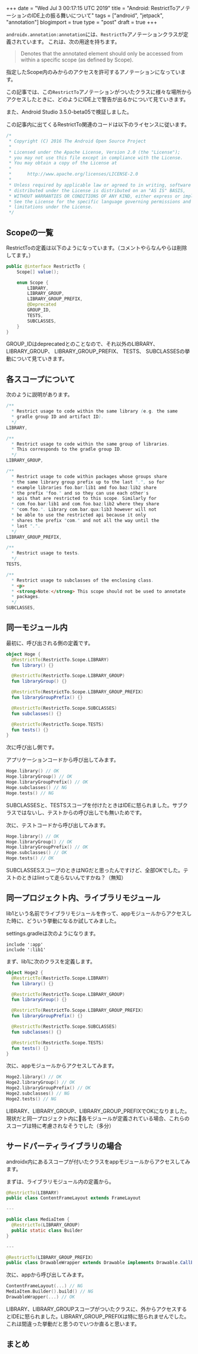 +++
date = "Wed Jul  3 00:17:15 UTC 2019"
title = "Android: RestrictToアノテーションのIDE上の振る舞いについて"
tags = ["android", "jetpack", "annotation"]
blogimport = true
type = "post"
draft = true
+++

`androidx.annotation:annotation`には、`RestrictTo`アノテーションクラスが定義されています。
これは、次の用途を持ちます。

> Denotes that the annotated element should only be accessed from within a specific scope (as defined by Scope).

指定したScope内のみからのアクセスを許可するアノテーションになっています。

この記事では、この`RestrictTo`アノテーションがついたクラスに様々な場所からアクセスしたときに、どのようにIDE上で警告が出るかについて見ていきます。

また、Android Studio 3.5.0-beta05で検証しました。

この記事内に出てくるRestrictTo関連のコードは以下のライセンスに従います。

```java
/*
 * Copyright (C) 2016 The Android Open Source Project
 *
 * Licensed under the Apache License, Version 2.0 (the "License");
 * you may not use this file except in compliance with the License.
 * You may obtain a copy of the License at
 *
 *      http://www.apache.org/licenses/LICENSE-2.0
 *
 * Unless required by applicable law or agreed to in writing, software
 * distributed under the License is distributed on an "AS IS" BASIS,
 * WITHOUT WARRANTIES OR CONDITIONS OF ANY KIND, either express or implied.
 * See the License for the specific language governing permissions and
 * limitations under the License.
 */
```

## Scopeの一覧

RestrictToの定義は以下のようになっています。（コメントやらなんやらは削除してます。）

```java
public @interface RestrictTo {
    Scope[] value();

    enum Scope {
        LIBRARY,
        LIBRARY_GROUP,
        LIBRARY_GROUP_PREFIX,
        @Deprecated
        GROUP_ID,
        TESTS,
        SUBCLASSES,
    }
}
```

GROUP_IDはdeprecatedとのことなので、それ以外のLIBRARY、 LIBRARY_GROUP、 LIBRARY_GROUP_PREFIX、 TESTS、 SUBCLASSESの挙動について見ていきます。

## 各スコープについて

次のように説明があります。

```java
/**
  * Restrict usage to code within the same library (e.g. the same
  * gradle group ID and artifact ID).
  */
LIBRARY,

/**
  * Restrict usage to code within the same group of libraries.
  * This corresponds to the gradle group ID.
  */
LIBRARY_GROUP,

/**
  * Restrict usage to code within packages whose groups share
  * the same library group prefix up to the last ".", so for
  * example libraries foo.bar:lib1 amd foo.baz:lib2 share
  * the prefix "foo." and so they can use each other's
  * apis that are restricted to this scope. Similarly for
  * com.foo.bar:lib1 and com.foo.baz:lib2 where they share
  * "com.foo.". Library com.bar.qux:lib3 however will not
  * be able to use the restricted api because it only
  * shares the prefix "com." and not all the way until the
  * last ".".
  */
LIBRARY_GROUP_PREFIX,

/**
  * Restrict usage to tests.
  */
TESTS,

/**
  * Restrict usage to subclasses of the enclosing class.
  * <p>
  * <strong>Note:</strong> This scope should not be used to annotate
  * packages.
  */
SUBCLASSES,
```

## 同一モジュール内

最初に、呼び出される側の定義です。

```kotlin
object Hoge {
  @RestrictTo(RestrictTo.Scope.LIBRARY)
  fun library() {}

  @RestrictTo(RestrictTo.Scope.LIBRARY_GROUP)
  fun libraryGroup() {}

  @RestrictTo(RestrictTo.Scope.LIBRARY_GROUP_PREFIX)
  fun libraryGroupPrefix() {}

  @RestrictTo(RestrictTo.Scope.SUBCLASSES)
  fun subclasses() {}

  @RestrictTo(RestrictTo.Scope.TESTS)
  fun tests() {}
}
```

次に呼び出し側です。

アプリケーションコードから呼び出してみます。

```kotlin
Hoge.library() // OK
Hoge.libraryGroup() // OK
Hoge.libraryGroupPrefix() // OK
Hoge.subclasses() // NG
Hoge.tests() // NG
```

SUBCLASSESと、TESTSスコープを付けたときはIDEに怒られました。サブクラスではないし、テストからの呼び出しでも無いためです。

次に、テストコードから呼び出してみます。

```kotlin
Hoge.library() // OK
Hoge.libraryGroup() // OK
Hoge.libraryGroupPrefix() // OK
Hoge.subclasses() // OK
Hoge.tests() // OK
```

SUBCLASSESスコープのときはNGだと思ったんですけど、全部OKでした。テストのときはlintって走らないんですかね？（無知）

## 同一プロジェクト内、ライブラリモジュール

lib1という名前でライブラリモジュールを作って、appモジュールからアクセスした時に、どういう挙動になるか試してみました。

settings.gradleは次のようになります。

```
include ':app'
include ':lib1'
```

まず、lib1に次のクラスを定義します。

```kotlin
object Hoge2 {
  @RestrictTo(RestrictTo.Scope.LIBRARY)
  fun library() {}

  @RestrictTo(RestrictTo.Scope.LIBRARY_GROUP)
  fun libraryGroup() {}

  @RestrictTo(RestrictTo.Scope.LIBRARY_GROUP_PREFIX)
  fun libraryGroupPrefix() {}

  @RestrictTo(RestrictTo.Scope.SUBCLASSES)
  fun subclasses() {}

  @RestrictTo(RestrictTo.Scope.TESTS)
  fun tests() {}
}
```

次に、appモジュールからアクセスしてみます。

```kotlin
Hoge2.library() // OK
Hoge2.libraryGroup() // OK
Hoge2.libraryGroupPrefix() // OK
Hoge2.subclasses() // NG
Hoge2.tests() // NG
```

LIBRARY、LIBRARY_GROUP、LIBRARY_GROUP_PREFIXでOKになりました。現状だと同一プロジェクト内に各モジュールが定義されている場合、これらのスコープは特に考慮されなそうでした（多分）

## サードパーティライブラリの場合

androidx内にあるスコープが付いたクラスをappモジュールからアクセスしてみます。

まずは、ライブラリモジュール内の定義から。

```java
@RestrictTo(LIBRARY)
public class ContentFrameLayout extends FrameLayout

---

public class MediaItem {
  @RestrictTo(LIBRARY_GROUP)
  public static class Builder
}

---

@RestrictTo(LIBRARY_GROUP_PREFIX)
public class DrawableWrapper extends Drawable implements Drawable.Callback 
```

次に、appから呼び出してみます。

```kotlin
ContentFrameLayout(...) // NG
MediaItem.Builder().build() // NG
DrawableWrapper(...) // OK
```

LIBRARY、LIBRARY_GROUPスコープがついたクラスに、外からアクセスするとIDEに怒られました。LIBRARY_GROUP_PREFIXは特に怒られませんでした。これは間違った挙動だと思うのでいつか直ると思います。

## まとめ

